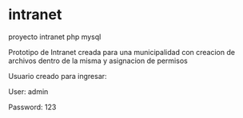 # intranet
proyecto intranet php mysql


Prototipo de Intranet creada para una municipalidad con creacion de archivos dentro de la misma y asignacion de permisos

Usuario creado para ingresar:

User: admin

Password: 123
